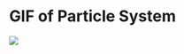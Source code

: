 # GIF of Particle System

![](https://github.com/louis-jingzhe-jiang/cs283-f24-assignments/HelloUnity/particle_effect.gif)